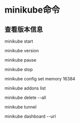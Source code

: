 # minikube命令

## 查看版本信息
minikube start

minikube version

minikube pause

minikube stop

minikube config set memory 16384

minikube addons list

minikube delete --all

minikube tunnel

minikube dashboard --url